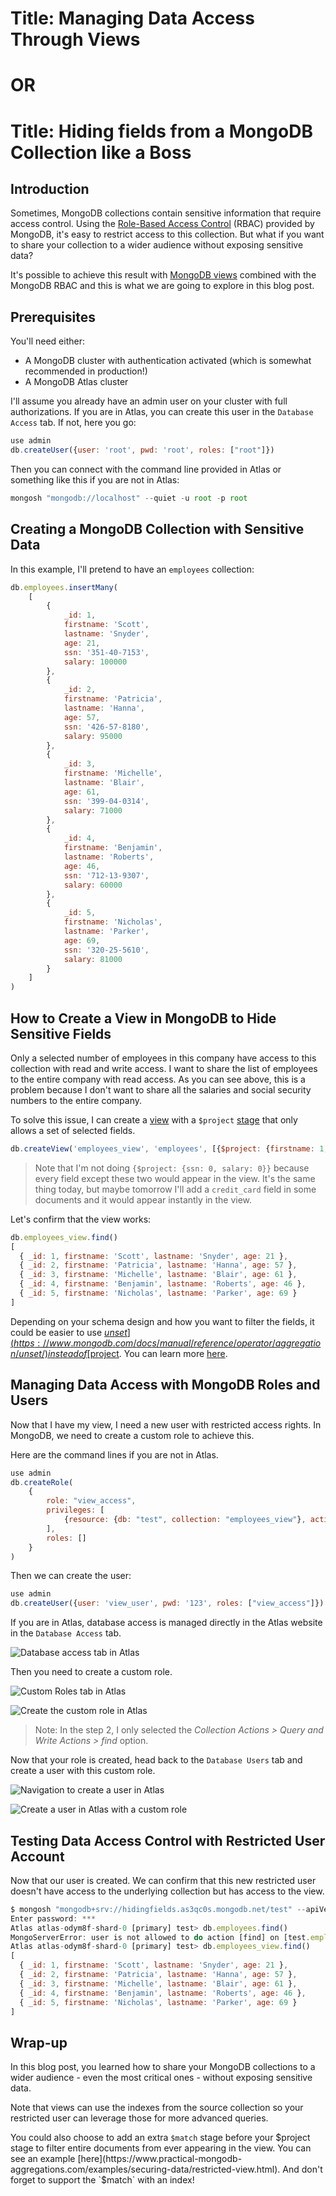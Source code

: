 # Title: Managing Data Access Through Views
# OR
# Title: Hiding fields from a MongoDB Collection like a Boss

## Introduction

Sometimes, MongoDB collections contain sensitive information that require access control.
Using the [Role-Based Access Control](https://www.mongodb.com/docs/manual/core/authorization/) (RBAC) provided by MongoDB, it's easy to restrict access to this collection.
But what if you want to share your collection to a wider audience without exposing sensitive data?

It's possible to achieve this result with [MongoDB views](https://www.mongodb.com/docs/manual/core/views/) combined with the MongoDB RBAC and this is what we are going to explore in this blog post.

## Prerequisites

You'll need either:
- A MongoDB cluster with authentication activated (which is somewhat recommended in production!)
- A MongoDB Atlas cluster

I'll assume you already have an admin user on your cluster with full authorizations. 
If you are in Atlas, you can create this user in the `Database Access` tab.
If not, here you go:

```js
use admin
db.createUser({user: 'root', pwd: 'root', roles: ["root"]})
```

Then you can connect with the command line provided in Atlas or something like this if you are not in Atlas:

```js
mongosh "mongodb://localhost" --quiet -u root -p root
```

## Creating a MongoDB Collection with Sensitive Data

In this example, I'll pretend to have an `employees` collection:

```js
db.employees.insertMany(
    [
        {
            _id: 1,
            firstname: 'Scott',
            lastname: 'Snyder',
            age: 21,
            ssn: '351-40-7153',
            salary: 100000
        },
        {
            _id: 2,
            firstname: 'Patricia',
            lastname: 'Hanna',
            age: 57,
            ssn: '426-57-8180',
            salary: 95000
        },
        {
            _id: 3,
            firstname: 'Michelle',
            lastname: 'Blair',
            age: 61,
            ssn: '399-04-0314',
            salary: 71000
        },
        {
            _id: 4,
            firstname: 'Benjamin',
            lastname: 'Roberts',
            age: 46,
            ssn: '712-13-9307',
            salary: 60000
        },
        {
            _id: 5,
            firstname: 'Nicholas',
            lastname: 'Parker',
            age: 69,
            ssn: '320-25-5610',
            salary: 81000
        }
    ]
)
```

## How to Create a View in MongoDB to Hide Sensitive Fields

Only a selected number of employees in this company have access to this collection with read and write access.
I want to share the list of employees to the entire company with read access. 
As you can see above, this is a problem because I don't want to share all the salaries and social security numbers to the entire company.

To solve this issue, I can create a [view](https://www.mongodb.com/docs/manual/core/views/) with a `$project` [stage](https://www.mongodb.com/docs/manual/reference/operator/aggregation-pipeline/) that only allows a set of selected fields.

```js
db.createView('employees_view', 'employees', [{$project: {firstname: 1, lastname: 1, age: 1}}])
```

> Note that I'm not doing `{$project: {ssn: 0, salary: 0}}` because every field except these two would appear in the view.
It's the same thing today, but maybe tomorrow I'll add a `credit_card` field in some documents and it would appear instantly in the view.

Let's confirm that the view works: 

```js
db.employees_view.find()
[
  { _id: 1, firstname: 'Scott', lastname: 'Snyder', age: 21 },
  { _id: 2, firstname: 'Patricia', lastname: 'Hanna', age: 57 },
  { _id: 3, firstname: 'Michelle', lastname: 'Blair', age: 61 },
  { _id: 4, firstname: 'Benjamin', lastname: 'Roberts', age: 46 },
  { _id: 5, firstname: 'Nicholas', lastname: 'Parker', age: 69 }
]
```

Depending on your schema design and how you want to filter the fields, it could be easier to use [$unset](https://www.mongodb.com/docs/manual/reference/operator/aggregation/unset/) instead of [$project](https://www.mongodb.com/docs/manual/reference/operator/aggregation/project/). You can learn more [here](https://www.practical-mongodb-aggregations.com/guides/project.html#when-to-use-set--unset). 

## Managing Data Access with MongoDB Roles and Users

Now that I have my view, I need a new user with restricted access rights. In MongoDB, we need to create a custom role to achieve this.

Here are the command lines if you are not in Atlas.

```js
use admin
db.createRole(
    {
        role: "view_access",
        privileges: [
            {resource: {db: "test", collection: "employees_view"}, actions: ["find"]}
        ],
        roles: []
    }
)
```

Then we can create the user:

```js
use admin
db.createUser({user: 'view_user', pwd: '123', roles: ["view_access"]})
```

If you are in Atlas, database access is managed directly in the Atlas website in the `Database Access` tab.

![Database access tab in Atlas](/home/polux/Work/MongoDB_dev_center_drafts/blog_posts/hiding-fields-views/images/1_db_access.png)

Then you need to create a custom role.

![Custom Roles tab in Atlas](/home/polux/Work/MongoDB_dev_center_drafts/blog_posts/hiding-fields-views/images/2_custom_roles.png)

![Create the custom role in Atlas](/home/polux/Work/MongoDB_dev_center_drafts/blog_posts/hiding-fields-views/images/3_create_role.png)

> Note: In the step 2, I only selected the _Collection Actions > Query and Write Actions > find_ option.

Now that your role is created, head back to the `Database Users` tab and create a user with this custom role.

![Navigation to create a user in Atlas](/home/polux/Work/MongoDB_dev_center_drafts/blog_posts/hiding-fields-views/images/4_create_user_nav.png)

![Create a user in Atlas with a custom role](/home/polux/Work/MongoDB_dev_center_drafts/blog_posts/hiding-fields-views/images/5_create_user.png)

## Testing Data Access Control with Restricted User Account

Now that our user is created. We can confirm that this new restricted user doesn't have access to the underlying collection but has access to the view.

```js
$ mongosh "mongodb+srv://hidingfields.as3qc0s.mongodb.net/test" --apiVersion 1 --username view_user --quiet
Enter password: ***
Atlas atlas-odym8f-shard-0 [primary] test> db.employees.find()
MongoServerError: user is not allowed to do action [find] on [test.employees]
Atlas atlas-odym8f-shard-0 [primary] test> db.employees_view.find()
[
  { _id: 1, firstname: 'Scott', lastname: 'Snyder', age: 21 },
  { _id: 2, firstname: 'Patricia', lastname: 'Hanna', age: 57 },
  { _id: 3, firstname: 'Michelle', lastname: 'Blair', age: 61 },
  { _id: 4, firstname: 'Benjamin', lastname: 'Roberts', age: 46 },
  { _id: 5, firstname: 'Nicholas', lastname: 'Parker', age: 69 }
]
```

## Wrap-up

In this blog post, you learned how to share your MongoDB collections to a wider audience - even the most critical ones - without exposing sensitive data.

Note that views can use the indexes from the source collection so your restricted user can leverage those for more advanced queries.

You could also choose to add an extra `$match` stage before your $project stage to filter entire documents from ever appearing in the view. You can see an example [here](https://www.practical-mongodb-aggregations.com/examples/securing-data/restricted-view.html). And don't forget to support the `$match` with an index!
